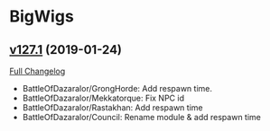 # BigWigs

## [v127.1](https://github.com/BigWigsMods/BigWigs/tree/v127.1) (2019-01-24)
[Full Changelog](https://github.com/BigWigsMods/BigWigs/compare/v127...v127.1)

- BattleOfDazaralor/GrongHorde: Add respawn time.  
- BattleOfDazaralor/Mekkatorque: Fix NPC id  
- BattleOfDazaralor/Rastakhan: Add respawn time  
- BattleOfDazaralor/Council: Rename module & add respawn time  
